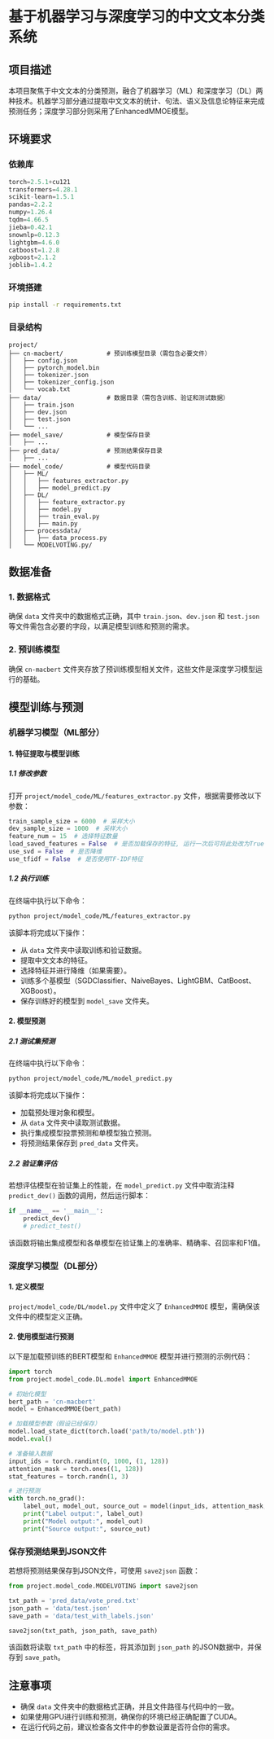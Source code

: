 # 基于机器学习与深度学习的中文文本分类系统

## 项目描述
本项目聚焦于中文文本的分类预测，融合了机器学习（ML）和深度学习（DL）两种技术。机器学习部分通过提取中文文本的统计、句法、语义及信息论特征来完成预测任务；深度学习部分则采用了EnhancedMMOE模型。

## 环境要求
### 依赖库
```python
torch=2.5.1+cu121
transformers=4.28.1
scikit-learn=1.5.1
pandas=2.2.2
numpy=1.26.4
tqdm=4.66.5
jieba=0.42.1
snownlp=0.12.3
lightgbm=4.6.0
catboost=1.2.8
xgboost=2.1.2
joblib=1.4.2
```
### 环境搭建
```bash
pip install -r requirements.txt
```

### 目录结构
```
project/
├── cn-macbert/            # 预训练模型目录（需包含必要文件）
│   ├── config.json
│   ├── pytorch_model.bin
│   ├── tokenizer.json
│   ├── tokenizer_config.json
│   └── vocab.txt
├── data/                  # 数据目录（需包含训练、验证和测试数据）
│   ├── train.json
│   ├── dev.json
│   ├── test.json
│   └── ...
├── model_save/            # 模型保存目录
│   ├── ...
├── pred_data/             # 预测结果保存目录
│   ├── ...
├── model_code/            # 模型代码目录
│   ├── ML/
│   │   ├── features_extractor.py
│   │   ├── model_predict.py
│   ├── DL/
│   │   ├── feature_extractor.py
│   │   ├── model.py
│   │   ├── train_eval.py
│   │   ├── main.py
│   ├── processdata/
│   │   ├── data_process.py
│   └── MODELVOTING.py/
```

## 数据准备
### 1. 数据格式
确保 `data` 文件夹中的数据格式正确，其中 `train.json`、`dev.json` 和 `test.json` 等文件需包含必要的字段，以满足模型训练和预测的需求。

### 2. 预训练模型
确保 `cn-macbert` 文件夹存放了预训练模型相关文件，这些文件是深度学习模型运行的基础。

## 模型训练与预测
### 机器学习模型（ML部分）
#### 1. 特征提取与模型训练
##### 1.1 修改参数
打开 `project/model_code/ML/features_extractor.py` 文件，根据需要修改以下参数：
```python
train_sample_size = 6000  # 采样大小
dev_sample_size = 1000  # 采样大小
feature_num = 15  # 选择特征数量
load_saved_features = False  # 是否加载保存的特征, 运行一次后可将此处改为True
use_svd = False  # 是否降维
use_tfidf = False  # 是否使用TF-IDF特征
```
##### 1.2 执行训练
在终端中执行以下命令：
```bash
python project/model_code/ML/features_extractor.py
```
该脚本将完成以下操作：
- 从 `data` 文件夹中读取训练和验证数据。
- 提取中文文本的特征。
- 选择特征并进行降维（如果需要）。
- 训练多个基模型（SGDClassifier、NaiveBayes、LightGBM、CatBoost、XGBoost）。
- 保存训练好的模型到 `model_save` 文件夹。

#### 2. 模型预测
##### 2.1 测试集预测
在终端中执行以下命令：
```bash
python project/model_code/ML/model_predict.py
```
该脚本将完成以下操作：
- 加载预处理对象和模型。
- 从 `data` 文件夹中读取测试数据。
- 执行集成模型投票预测和单模型独立预测。
- 将预测结果保存到 `pred_data` 文件夹。

##### 2.2 验证集评估
若想评估模型在验证集上的性能，在 `model_predict.py` 文件中取消注释 `predict_dev()` 函数的调用，然后运行脚本：
```python
if __name__ == '__main__':
    predict_dev()
    # predict_test()
```
该函数将输出集成模型和各单模型在验证集上的准确率、精确率、召回率和F1值。

### 深度学习模型（DL部分）
#### 1. 定义模型
`project/model_code/DL/model.py` 文件中定义了 `EnhancedMMOE` 模型，需确保该文件中的模型定义正确。

#### 2. 使用模型进行预测
以下是加载预训练的BERT模型和 `EnhancedMMOE` 模型并进行预测的示例代码：
```python
import torch
from project.model_code.DL.model import EnhancedMMOE

# 初始化模型
bert_path = 'cn-macbert'
model = EnhancedMMOE(bert_path)

# 加载模型参数（假设已经保存）
model.load_state_dict(torch.load('path/to/model.pth'))
model.eval()

# 准备输入数据
input_ids = torch.randint(0, 1000, (1, 128))
attention_mask = torch.ones((1, 128))
stat_features = torch.randn(1, 3)

# 进行预测
with torch.no_grad():
    label_out, model_out, source_out = model(input_ids, attention_mask, stat_features)
    print("Label output:", label_out)
    print("Model output:", model_out)
    print("Source output:", source_out)
```

### 保存预测结果到JSON文件
若想将预测结果保存到JSON文件，可使用 `save2json` 函数：
```python
from project.model_code.MODELVOTING import save2json

txt_path = 'pred_data/vote_pred.txt'
json_path = 'data/test.json'
save_path = 'data/test_with_labels.json'

save2json(txt_path, json_path, save_path)
```
该函数将读取 `txt_path` 中的标签，将其添加到 `json_path` 的JSON数据中，并保存到 `save_path`。

## 注意事项
- 确保 `data` 文件夹中的数据格式正确，并且文件路径与代码中的一致。
- 如果使用GPU进行训练和预测，确保你的环境已经正确配置了CUDA。
- 在运行代码之前，建议检查各文件中的参数设置是否符合你的需求。
